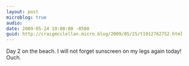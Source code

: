 ```yaml
---
layout: post
microblog: true
audio: 
date: 2009-05-24 19:00:00 -0500
guid: http://craigmcclellan.micro.blog/2009/05/25/t1912762752.html
---
```

Day 2 on the beach. I will not forget sunscreen on my legs again today! Ouch.

